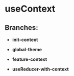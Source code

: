 # useContext

## Branches: 

- **init-context** 

- **global-theme**

- **feature-context**

- **useReducer-with-context**